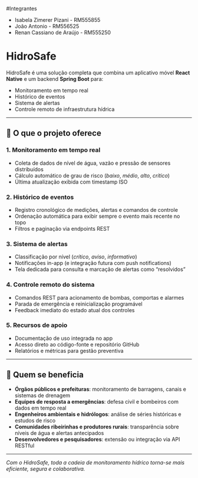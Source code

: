 #Integrantes
- Isabela Zimerer Pizani - RM555855
- João Antonio - RM556525
- Renan Cassiano de Araújo - RM555250
  
# HidroSafe

HidroSafe é uma solução completa que combina um aplicativo móvel **React Native** e um backend **Spring Boot** para:

- Monitoramento em tempo real  
- Histórico de eventos  
- Sistema de alertas  
- Controle remoto de infraestrutura hídrica  

---

## 🚀 O que o projeto oferece

### 1. Monitoramento em tempo real  
- Coleta de dados de nível de água, vazão e pressão de sensores distribuídos  
- Cálculo automático de grau de risco (_baixo_, _médio_, _alto_, _crítico_)  
- Última atualização exibida com timestamp ISO  

### 2. Histórico de eventos  
- Registro cronológico de medições, alertas e comandos de controle  
- Ordenação automática para exibir sempre o evento mais recente no topo  
- Filtros e paginação via endpoints REST  

### 3. Sistema de alertas  
- Classificação por nível (_crítico_, _aviso_, _informativo_)  
- Notificações in-app (e integração futura com push notifications)  
- Tela dedicada para consulta e marcação de alertas como “resolvidos”  

### 4. Controle remoto do sistema  
- Comandos REST para acionamento de bombas, comportas e alarmes  
- Parada de emergência e reinicialização programável  
- Feedback imediato do estado atual dos controles  

### 5. Recursos de apoio  
- Documentação de uso integrada no app  
- Acesso direto ao código-fonte e repositório GitHub  
- Relatórios e métricas para gestão preventiva  

---

## 🎯 Quem se beneficia

- **Órgãos públicos e prefeituras**: monitoramento de barragens, canais e sistemas de drenagem  
- **Equipes de resposta a emergências**: defesa civil e bombeiros com dados em tempo real  
- **Engenheiros ambientais e hidrólogos**: análise de séries históricas e estudos de risco  
- **Comunidades ribeirinhas e produtores rurais**: transparência sobre níveis de água e alertas antecipados  
- **Desenvolvedores e pesquisadores**: extensão ou integração via API RESTful  

---

_Com o HidroSafe, toda a cadeia de monitoramento hídrico torna-se mais eficiente, segura e colaborativa._  
